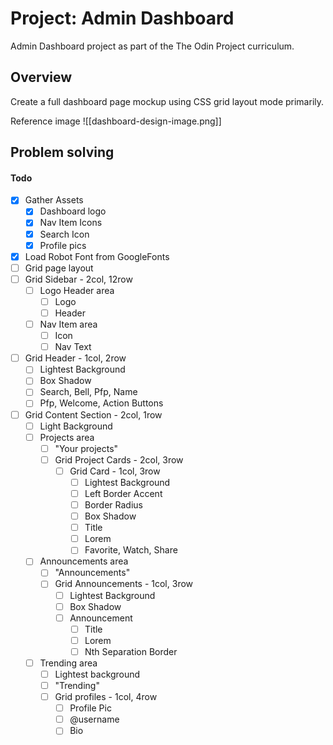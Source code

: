 # Project: Admin Dashboard

Admin Dashboard project as part of the The Odin Project curriculum.

## Overview

Create a full dashboard page mockup using CSS grid layout mode primarily.

Reference image
![[dashboard-design-image.png]]

## Problem solving

#### Todo

- [x] Gather Assets
  - [x] Dashboard logo
  - [x] Nav Item Icons
  - [x] Search Icon
  - [x] Profile pics
- [x] Load Robot Font from GoogleFonts
- [ ] Grid page layout
- [ ] Grid Sidebar - 2col, 12row
	- [ ] Logo Header area
		- [ ] Logo
		- [ ] Header
	- [ ] Nav Item area
		- [ ] Icon
		- [ ] Nav Text
- [ ] Grid Header - 1col, 2row
	- [ ] Lightest Background
	- [ ] Box Shadow
	- [ ] Search, Bell, Pfp, Name
	- [ ] Pfp, Welcome, Action Buttons
- [ ] Grid Content Section - 2col, 1row
	- [ ] Light Background
	- [ ] Projects area
		- [ ] "Your projects"
		- [ ] Grid Project Cards - 2col, 3row
			- [ ] Grid Card - 1col, 3row
				- [ ] Lightest Background
				- [ ] Left Border Accent
				- [ ] Border Radius
				- [ ] Box Shadow
				- [ ] Title
				- [ ] Lorem 
				- [ ] Favorite, Watch, Share
	- [ ] Announcements area
		- [ ] "Announcements"
		- [ ] Grid Announcements - 1col, 3row
			- [ ] Lightest Background
			- [ ] Box Shadow
			- [ ] Announcement 
				- [ ] Title
				- [ ] Lorem
				- [ ] Nth Separation Border
	- [ ] Trending area
		- [ ] Lightest background
		- [ ] "Trending"
		- [ ] Grid profiles - 1col, 4row
			- [ ] Profile Pic
			- [ ] @username
			- [ ] Bio